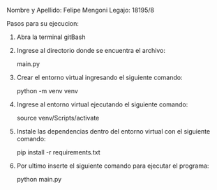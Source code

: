 Nombre y Apellido: Felipe Mengoni
Legajo: 18195/8

Pasos para su ejecucion:
1. Abra la terminal gitBash
2. Ingrese al directorio donde se encuentra el archivo: 


   main.py


4. Crear el entorno virtual ingresando el siguiente comando: 


   python -m venv venv


3. Ingrese al entorno virtual ejecutando el siguiente comando: 


   source venv/Scripts/activate


5. Instale las dependencias dentro del entorno virtual con el siguiente comando: 


   pip install -r requirements.txt


7. Por ultimo inserte el siguiente comando para ejecutar el programa: 


   python main.py
